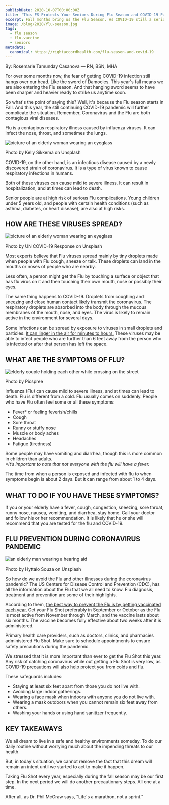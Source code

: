 ```yaml
---
publishDate: 2020-10-07T00:00:00Z
title: 'This FS Protects Your Seniors During Flu Season and COVID-19 Pandemic'
excerpt: Fall months bring us the Flu Season. As COVID-19 still a serious health threat, experts are wary about our seniors. Here's what you need to know to protect them from Flu.
image: /blog/2020/flu-season.jpg
tags:
  - flu season
  - flu-vaccine
  - seniors
metadata:
  canonical: https://rightaccordhealth.com/flu-season-and-covid-19
---
```




By: Rosemarie Tamunday Casanova — RN, BSN, MHA



For over some months now, the fear of getting COVID-19 infection still hangs over our head. Like the sword of Damocles. This year's fall means we are also entering the Flu season. And that hanging sword seems to have been sharper and heavier ready to strike us anytime soon.

So what's the point of saying this? Well, it's because the Flu season starts in Fall. And this year, the still continuing COVID-19 pandemic will further complicate the situation. Remember, Coronavirus and the Flu are both contagious viral diseases.

Flu is a contagious respiratory illness caused by influenza viruses. It can infect the nose, throat, and sometimes the lungs.

![picture of an elderly woman wearing an eyeglass](/blog/2020/kelly-sikkema-xN0INdwHAs4-unsplash.jpg)

Photo by Kelly Sikkema on Unsplash

COVID-19, on the other hand, is an infectious disease caused by a newly discovered strain of coronavirus. It is a type of virus known to cause respiratory infections in humans.

Both of these viruses can cause mild to severe illness. It can result in hospitalization, and at times can lead to death.

Senior people are at high risk of serious Flu complications. Young children under 5 years old, and people with certain health conditions (such as asthma, diabetes, or heart disease), are also at high risks.

HOW ARE THESE VIRUSES SPREAD?
-----------------------------

![picture of an elderly woman wearing an eyeglass](/blog/2020/united-nations-covid-19-response-lbWcHW6KAyI-unsplash.jpg)

Photo by UN COVID-19 Response on Unsplash

Most experts believe that Flu viruses spread mainly by tiny droplets made when people with Flu cough, sneeze or talk. These droplets can land in the mouths or noses of people who are nearby.

Less often, a person might get the Flu by touching a surface or object that has flu virus on it and then touching their own mouth, nose or possibly their eyes.

The same thing happens to COVID-19. Droplets from coughing and sneezing and close human contact likely transmit the coronavirus. The respiratory droplets are absorbed into the body through the mucous membranes of the mouth, nose, and eyes. The virus is likely to remain active in the environment for several days.

Some infections can be spread by exposure to viruses in small droplets and particles. [It can linger in the air for minutes to hours.](https://www.npr.org/sections/health-shots/2020/10/05/920446534/cdc-acknowledges-coronavirus-can-spread-via-airborne-transmission) These viruses may be able to infect people who are further than 6 feet away from the person who is infected or after that person has left the space.

WHAT ARE THE SYMPTOMS OF FLU?
-----------------------------

![elderly couple holding each other while crossing on the street](/blog/2020/picspree-716054.jpg)

Photo by Picspree

Influenza (Flu) can cause mild to severe illness, and at times can lead to death. Flu is different from a cold. Flu usually comes on suddenly. People who have Flu often feel some or all these symptoms:

*   Fever\* or feeling feverish/chills
*   Cough
*   Sore throat
*   Runny or stuffy nose
*   Muscle or body aches
*   Headaches
*   Fatigue (tiredness)

Some people may have vomiting and diarrhea, though this is more common in children than adults.  
_\*It’s important to note that not everyone with the flu will have a fever._

The time from when a person is exposed and infected with flu to when symptoms begin is about 2 days. But it can range from about 1 to 4 days.

WHAT TO DO IF YOU HAVE THESE SYMPTOMS?
--------------------------------------

If you or your elderly have a fever, cough, congestion, sneezing, sore throat, runny nose, nausea, vomiting, and diarrhea, stay home. Call your doctor and follow his or her recommendation. It is likely that he or she will recommend that you are tested for the flu and COVID-19.

FLU PREVENTION DURING CORONAVIRUS PANDEMIC
------------------------------------------

![an elderly man wearing a hearing aid](/blog/2020/hyttalo-souza-a1p0Z7RSkL8-unsplash.jpg)

Photo by Hyttalo Souza on Unsplash

So how do we avoid the Flu and other illnesses during the coronavirus pandemic? The US Centers for Disease Control and Prevention (CDC), has all the information about the Flu that we all need to know. Flu diagnosis, treatment and prevention are some of their highlights.

According to them, [the best way to prevent the Flu is by getting vaccinated each year.](https://www.cdc.gov/flu/about/keyfacts.htm) Get your Flu Shot preferably in September or October as the Flu is most active from November through March, and the vaccine lasts about six months. The vaccine becomes fully effective about two weeks after it is administered.

Primary health care providers, such as doctors, clinics, and pharmacies administered Flu Shot. Make sure to schedule appointments to ensure safety precautions during the pandemic.

We stressed that it is more important than ever to get the Flu Shot this year. Any risk of catching coronavirus while out getting a Flu Shot is very low, as COVID-19 precautions will also help protect you from colds and flu.

These safeguards includes:

*   Staying at least six feet apart from those you do not live with.
*   Avoiding large indoor gatherings.
*   Wearing a face mask when indoors with anyone you do not live with.
*   Wearing a mask outdoors when you cannot remain six feet away from others.
*   Washing your hands or using hand sanitizer frequently.

KEY TAKEAWAYS
-------------

We all dream to live in a safe and healthy environments someday. To do our daily routine without worrying much about the impending threats to our health.

But, in today's situation, we cannot remove the fact that this dream will remain an intent until we started to act to make it happen.

Taking Flu Shot every year, especially during the fall season may be our first step. In the next period we will do another precautionary steps. All one at a time.

After all, as Dr. Phil McGraw says, "Life's a marathon, not a sprint.”